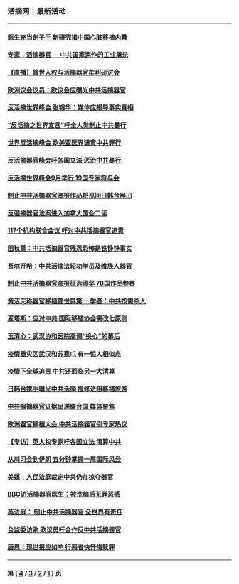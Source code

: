 ### 活摘网：最新活动
---
#### [医生充当刽子手 新研究揭中国心脏移植内幕](../../pages/nf5883/n13772291.md?08310430) 
#### [专家：活摘器官──中共国家运作的工业屠杀](../../pages/nf5883/n13761178.md?08310430) 
#### [【直播】普世人权与活摘器官牟利研讨会](../../pages/nf5883/n13425146.md?08310430) 
#### [欧洲议会议员：欧议会应曝光中共活摘器官](../../pages/nf5883/n13336571.md?08310430) 
#### [反活摘世界峰会 张锦华：媒体应报导事实真相](../../pages/nf5883/n13278502.md?08310430) 
#### [“反活摘之世界宣言”吁全人类制止中共暴行](../../pages/nf5883/n13259730.md?08310430) 
#### [世界反活摘峰会 欧美亚医界谴责中共罪行](../../pages/nf5883/n13253550.md?08310430) 
#### [反活摘器官峰会吁各国立法 惩治中共暴行](../../pages/nf5883/n13245052.md?08310430) 
#### [反活摘世界峰会9月举行 19国专家将与会](../../pages/nf5883/n13201492.md?08310430) 
#### [制止中共活摘器官海报作品将巡回日韩台展出](../../pages/nf5883/n13177791.md?08310430) 
#### [反强摘器官法案进入加拿大国会二读](../../pages/nf5883/n13033450.md?08310430) 
#### [117个机构联合会议 吁对中共活摘器官追责](../../pages/nf5883/n12775087.md?08310430) 
#### [田秋堇：中共活摘器官残忍恐怖是铁铮铮事实](../../pages/nf5883/n12702148.md?08310430) 
#### [吾尔开希：中共活摘法轮功学员及维族人器官](../../pages/nf5883/n12693197.md?08310430) 
#### [制止中共活摘器官海报征选颁奖 70国作品参赛](../../pages/nf5883/n12692050.md?08310430) 
#### [黄洁夫称器官移植要世界第一 学者：中共按需杀人](../../pages/nf5883/n12572329.md?08310430) 
#### [麦塔斯：应对中共 国际移植协会需改七原则](../../pages/nf5883/n12514711.md?08310430) 
#### [玉清心：武汉协和医院高调“换心”的幕后](../../pages/nf5883/n12298730.md?08310430) 
#### [疫情重灾区武汉和苏家屯 有一惊人相似点](../../pages/nf5883/n12150824.md?08310430) 
#### [疫情下全球追责 中共还面临另一大清算](../../pages/nf5883/n12070397.md?08310430) 
#### [日韩台携手曝光中共活摘 推修法阻移植旅游](../../pages/nf5883/n11712046.md?08310430) 
#### [中共强摘器官证据呈递联合国 媒体聚焦](../../pages/nf5883/n11546426.md?08310430) 
#### [欧洲器官移植大会 中共活摘器官引专家热议](../../pages/nf5883/n11539095.md?08310430) 
#### [【专访】英人权专家吁各国立法 清算中共](../../pages/nf5883/n11367315.md?08310430) 
#### [从川习会到伊朗 五分钟掌握一周国际风云](../../pages/nf5883/n11338520.md?08310430) 
#### [美媒：人民法庭裁定中共仍在掠夺器官](../../pages/nf5883/n11334897.md?08310430) 
#### [BBC访活摘器官医生：被洗脑后无罪恶感](../../pages/nf5883/n11335935.md?08310430) 
#### [英法庭： 制止中共活摘器官 全世界有责任](../../pages/nf5883/n11330691.md?08310430) 
#### [台监委访欧 欧议员吁合作反中共活摘器官](../../pages/nf5883/n11109190.md?08310430) 
#### [唐恩：现世报应如响 行恶者快忏悔赎罪](../../pages/nf5883/n11104016.md?08310430) 

---
#### 第 [ [4](./4.md?08310430) / [3](./3.md?08310430) / [2](./2.md?08310430) / [1](./1.md?08310430) ] 页
